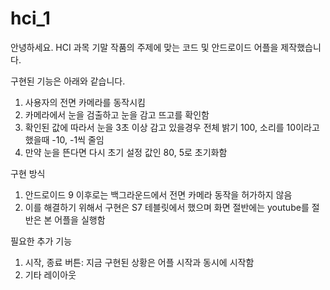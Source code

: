 # hci_1
안녕하세요.
HCI 과목 기말 작품의 주제에 맞는 코드 및 안드로이드 어플을 제작했습니다.

구현된 기능은 아래와 같습니다.
1. 사용자의 전면 카메라를 동작시킴
2. 카메라에서 눈을 검출하고 눈을 감고 뜨고를 확인함
3. 확인된 값에 따라서 눈을 3초 이상 감고 있을경우 전체 밝기 100, 소리를 10이라고 했을때 -10, -1씩 줄임
4. 만약 눈을 뜬다면 다시 초기 설정 값인 80, 5로 초기화함

구현 방식
1. 안드로이드 9 이후로는 백그라운드에서 전면 카메라 동작을 허가하지 않음
2. 이를 해결하기 위해서 구현은 S7 테블릿에서 했으며 화면 절반에는 youtube를 절반은 본 어플을 실행함

필요한 추가 기능
1. 시작, 종료 버튼: 지금 구현된 상황은 어플 시작과 동시에 시작함
2. 기타 레이아웃

   
